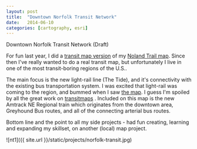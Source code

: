 ```yaml
---
layout: post
title:  "Downtown Norfolk Transit Network"
date:   2014-06-10
categories: [cartography, esri]
---
```

Downtown Norfolk Transit Network (Draft)  

For fun last year, I did a [transit map version](http://transitmaps.tumblr.com/post/55522311135/noland-trail) of my [Noland Trail map](http://jonahsmaps.tumblr.com/post/55516350234/the-noland-trail-is-a-well-known-park-in-newport). Since then I've really wanted to do a real transit map, but unfortunately I live in one of the most transit-boring regions of the U.S..  

The main focus is the new light-rail line (The Tide), and it's connectivity with the existing bus transportation system. I was excited that light-rail was coming to the region, and bummed when I saw [the map](http://www.gohrt.com/routes/lightrail-schedule.pdf). I guess I'm spoiled by all the great work on [transitmaps](http://tmblr.co/mUbx5k_gBrTgJX5BD29pFxg) . Included on this map is the new Amtrack NE Regional train which originates from the downtown area, Greyhound Bus routes, and all of the connecting arterial bus routes.  

Bottom line and the point to all my side projects - had fun creating, learning and expanding my skillset, on another (local) map project.  

![nt1]({{ site.url }}/static/projects/norfolk-transit.jpg)
